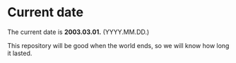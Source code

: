# Current date

The current date is **2003.03.01.** (YYYY.MM.DD.)

This repository will be good when the world ends, so we will know how long it lasted.